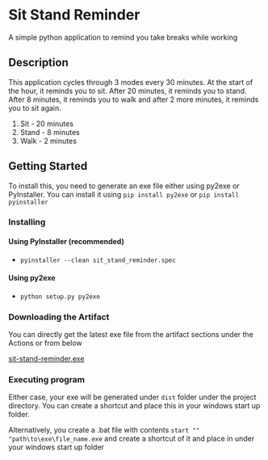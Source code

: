 # Sit Stand Reminder

A simple python application to remind you take breaks while working

## Description

This application cycles through 3 modes every 30 minutes. At the start of the hour, it reminds you to sit. After 20 minutes, it reminds you to stand. After 8 minutes, it reminds you to walk and after 2 more minutes, it reminds you to sit again.
1. Sit   - 20 minutes
2. Stand -  8 minutes
3. Walk  -  2 minutes

## Getting Started
To install this, you need to generate an exe file either using py2exe or PyInstaller. You can install it using `pip install py2exe` or `pip install pyinstaller`

### Installing
#### Using PyInstaller (recommended)

* `pyinstaller --clean sit_stand_reminder.spec`

#### Using py2exe
* `python setup.py py2exe`

### Downloading the Artifact
You can directly get the latest exe file from the artifact sections under the Actions or from below

[sit-stand-reminder.exe](https://github.com/manojmanivannan/sit-stand-reminder/actions/runs/13307584501/artifacts/2585407305)

### Executing program

Either case, your exe will be generated under `dist` folder under the project directory. You can create a shortcut and place this in your windows start up folder.

Alternatively, you create a .bat file with contents `start "" "path\to\exe\file_name.exe` and create a shortcut of it and place in under your windows start up folder

